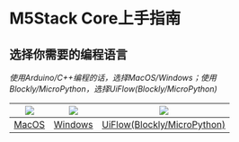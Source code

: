 # M5Stack Core上手指南

## 选择你需要的编程语言

*使用Arduino/C++编程的话，选择MacOS/Windows；使用Blockly/MicroPython，选择UiFlow(Blockly/MicroPython)*

<img src="assets/img/macos-logo.png"> | <img src="assets/img/windows-logo.png"> | <img src="assets/img/getting_started_pics/blockly_and_micropython.png">
---|---|---
[MacOS](zh_CN/quick_start/m5core/m5stack_core_get_started_Arduino_MacOS) | [Windows](zh_CN/quick_start/m5core/m5stack_core_get_started_Arduino_Windows) | [UiFlow(Blockly/MicroPython)](zh_CN/quick_start/m5core/m5stack_core_get_started_MicroPython)